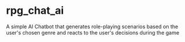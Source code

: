 # rpg_chat_ai
A simple AI Chatbot that generates role-playing scenarios based on the user's chosen genre and reacts to the user's decisions during the game
